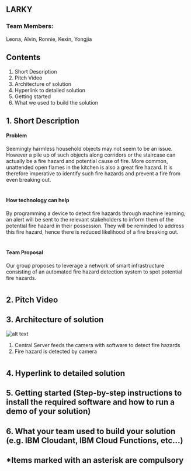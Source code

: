 ## LARKY
### Team Members: 
Leona, Alvin, Ronnie, Kexin, Yongjia
## **Contents**
1. Short Description
2. Pitch Video
3. Architecture of solution
4. Hyperlink to detailed solution
5. Getting started
6. What we used to build the solution

## 1. **Short Description**

#### **Problem**

Seemingly harmless household objects may not seem to be an issue. However a pile up of such objects along corridors or the staircase can actually be a fire hazard and potential cause of fire. More common, unattended open flames in the kitchen is also a great fire hazard. It is therefore imperative to identify such fire hazards and prevent a fire from even breaking out.
#
#### How technology can help

By programming a device to detect fire hazards through machine learning, an alert will be sent to the relevant stakeholders to inform them of the potential fire hazard in their possession. They will be reminded to address this fire hazard, hence there is reduced likelihood of a fire breaking out. 
#
#### Team Proposal

Our group proposes to leverage a network of smart infrastructure consisting of an automated fire hazard detection system to spot potential fire hazards.
#

## 2. **Pitch Video**

## 3. **Architecture of solution** 

![alt text][logo]

[logo]: https://github.com/alvinhuhhh/LARKY_SCDFXIBM/blob/master/architecture.jpg

1. Central Server feeds the camera with software to detect fire hazards
2. Fire hazard is detected by camera

#
## 4. **Hyperlink to detailed solution**

## 5. **Getting started** (Step-by-step instructions to install the required software and how to run a demo of your solution)

## 6. **What your team used to build your solution** (e.g. IBM Cloudant, IBM Cloud Functions, etc...)

## *Items marked with an asterisk are compulsory
